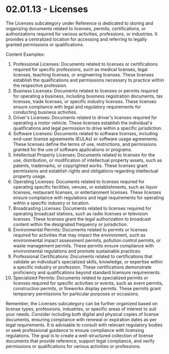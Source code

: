 # 02.01.13 - Licenses

The Licenses subcategory under Reference is dedicated to storing and organizing documents related to licenses, permits, certifications, or authorizations required for various activities, professions, or industries. It provides a centralized location for accessing and referring to legally granted permissions or qualifications.

Content Examples:

1. Professional Licenses: Documents related to licenses or certifications required for specific professions, such as medical licenses, legal licenses, teaching licenses, or engineering licenses. These licenses establish the qualifications and permissions necessary to practice within the respective profession.
2. Business Licenses: Documents related to licenses or permits required for operating a business, including business registration documents, tax licenses, trade licenses, or specific industry licenses. These licenses ensure compliance with legal and regulatory requirements for conducting business activities.
3. Driver's Licenses: Documents related to driver's licenses required for operating a motor vehicle. These licenses establish the individual's qualifications and legal permission to drive within a specific jurisdiction.
4. Software Licenses: Documents related to software licenses, including end-user license agreements (EULAs) or software usage agreements. These licenses define the terms of use, restrictions, and permissions granted for the use of software applications or programs.
5. Intellectual Property Licenses: Documents related to licenses for the use, distribution, or modification of intellectual property assets, such as patents, trademarks, or copyrighted works. These licenses grant permissions and establish rights and obligations regarding intellectual property usage.
6. Operating Licenses: Documents related to licenses required for operating specific facilities, venues, or establishments, such as liquor licenses, restaurant licenses, or entertainment licenses. These licenses ensure compliance with regulations and legal requirements for operating within a specific industry or location.
7. Broadcasting Licenses: Documents related to licenses required for operating broadcast stations, such as radio licenses or television licenses. These licenses grant the legal authorization to broadcast content within the designated frequency or jurisdiction.
8. Environmental Permits: Documents related to permits or licenses required for activities that may impact the environment, such as environmental impact assessment permits, pollution control permits, or waste management permits. These permits ensure compliance with environmental regulations and promote sustainable practices.
9. Professional Certifications: Documents related to certifications that validate an individual's specialized skills, knowledge, or expertise within a specific industry or profession. These certifications demonstrate proficiency and qualifications beyond standard licensure requirements.
10. Specialized Permits: Documents related to specialized permits or licenses required for specific activities or events, such as event permits, construction permits, or fireworks display permits. These permits grant temporary permissions for particular purposes or occasions.

Remember, the Licenses subcategory can be further organized based on license types, professions, industries, or specific areas of interest to suit your needs. Consider including both digital and physical copies of license documents, ensuring compliance with renewal or expiration dates as per legal requirements. It is advisable to consult with relevant regulatory bodies or seek professional guidance to ensure compliance with licensing regulations. The goal is to create a well-structured collection of license documents that provide reference, support legal compliance, and verify permissions or qualifications for various activities or professions.